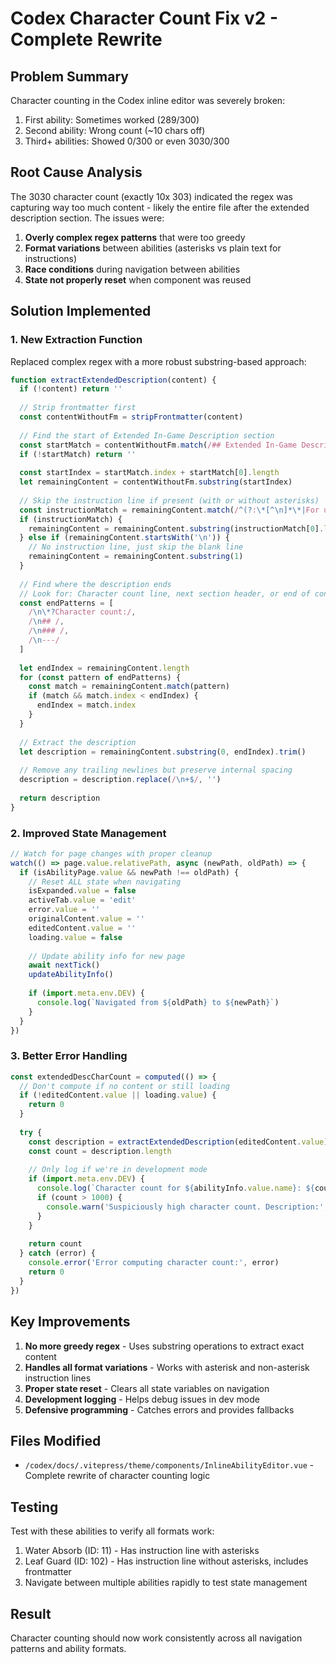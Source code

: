 # Codex Character Count Fix v2 - Complete Rewrite

## Problem Summary
Character counting in the Codex inline editor was severely broken:
1. First ability: Sometimes worked (289/300)
2. Second ability: Wrong count (~10 chars off)
3. Third+ abilities: Showed 0/300 or even 3030/300

## Root Cause Analysis
The 3030 character count (exactly 10x 303) indicated the regex was capturing way too much content - likely the entire file after the extended description section. The issues were:

1. **Overly complex regex patterns** that were too greedy
2. **Format variations** between abilities (asterisks vs plain text for instructions)
3. **Race conditions** during navigation between abilities
4. **State not properly reset** when component was reused

## Solution Implemented

### 1. New Extraction Function
Replaced complex regex with a more robust substring-based approach:

```javascript
function extractExtendedDescription(content) {
  if (!content) return ''
  
  // Strip frontmatter first
  const contentWithoutFm = stripFrontmatter(content)
  
  // Find the start of Extended In-Game Description section
  const startMatch = contentWithoutFm.match(/## Extended In-Game Description.*?\n/)
  if (!startMatch) return ''
  
  const startIndex = startMatch.index + startMatch[0].length
  let remainingContent = contentWithoutFm.substring(startIndex)
  
  // Skip the instruction line if present (with or without asterisks)
  const instructionMatch = remainingContent.match(/^(?:\*[^\n]*\*|For use in[^\n]*)\n\n/)
  if (instructionMatch) {
    remainingContent = remainingContent.substring(instructionMatch[0].length)
  } else if (remainingContent.startsWith('\n')) {
    // No instruction line, just skip the blank line
    remainingContent = remainingContent.substring(1)
  }
  
  // Find where the description ends
  // Look for: Character count line, next section header, or end of content
  const endPatterns = [
    /\n\*?Character count:/,
    /\n## /,
    /\n### /,
    /\n---/
  ]
  
  let endIndex = remainingContent.length
  for (const pattern of endPatterns) {
    const match = remainingContent.match(pattern)
    if (match && match.index < endIndex) {
      endIndex = match.index
    }
  }
  
  // Extract the description
  let description = remainingContent.substring(0, endIndex).trim()
  
  // Remove any trailing newlines but preserve internal spacing
  description = description.replace(/\n+$/, '')
  
  return description
}
```

### 2. Improved State Management
```javascript
// Watch for page changes with proper cleanup
watch(() => page.value.relativePath, async (newPath, oldPath) => {
  if (isAbilityPage.value && newPath !== oldPath) {
    // Reset ALL state when navigating
    isExpanded.value = false
    activeTab.value = 'edit'
    error.value = ''
    originalContent.value = ''
    editedContent.value = ''
    loading.value = false
    
    // Update ability info for new page
    await nextTick()
    updateAbilityInfo()
    
    if (import.meta.env.DEV) {
      console.log(`Navigated from ${oldPath} to ${newPath}`)
    }
  }
})
```

### 3. Better Error Handling
```javascript
const extendedDescCharCount = computed(() => {
  // Don't compute if no content or still loading
  if (!editedContent.value || loading.value) {
    return 0
  }
  
  try {
    const description = extractExtendedDescription(editedContent.value)
    const count = description.length
    
    // Only log if we're in development mode
    if (import.meta.env.DEV) {
      console.log(`Character count for ${abilityInfo.value.name}: ${count} chars`)
      if (count > 1000) {
        console.warn('Suspiciously high character count. Description:', description.substring(0, 100) + '...')
      }
    }
    
    return count
  } catch (error) {
    console.error('Error computing character count:', error)
    return 0
  }
})
```

## Key Improvements
1. **No more greedy regex** - Uses substring operations to extract exact content
2. **Handles all format variations** - Works with asterisk and non-asterisk instruction lines
3. **Proper state reset** - Clears all state variables on navigation
4. **Development logging** - Helps debug issues in dev mode
5. **Defensive programming** - Catches errors and provides fallbacks

## Files Modified
- `/codex/docs/.vitepress/theme/components/InlineAbilityEditor.vue` - Complete rewrite of character counting logic

## Testing
Test with these abilities to verify all formats work:
1. Water Absorb (ID: 11) - Has instruction line with asterisks
2. Leaf Guard (ID: 102) - Has instruction line without asterisks, includes frontmatter
3. Navigate between multiple abilities rapidly to test state management

## Result
Character counting should now work consistently across all navigation patterns and ability formats.